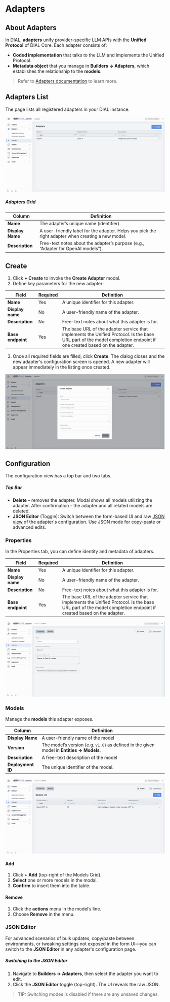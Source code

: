 # Adapters

## About Adapters

In DIAL, **adapters** unify provider-specific LLM APIs with the **Unified Protocol** of DIAL Core. Each adapter consists of:

* **Coded implementation** that talks to the LLM and implements the Unified Protocol.
* **Metadata object** that you manage in **Builders → Adapters**, which establishes the relationship to the **models**.

> Refer to [Adapters documentation](/docs/platform/0.architecture-and-concepts/3.components.md#llm-adapters) to learn more.

## Adapters List

The page lists all registered adapters in your DIAL instance.

![](img/89.png)

##### Adapters Grid

| Column            | Definition                                                                                         |
|-------------------|----------------------------------------------------------------------------------------------------|
| **Name**          | The adapter’s unique name (identifier).                                                            |
| **Display Name**  | A user-friendly label for the adapter. Helps you pick the right adapter when creating a new model. |
| **Description**   | Free-text notes about the adapter’s purpose (e.g., “Adapter for OpenAI models”).                   |


## Create

1. Click **+ Create** to invoke the **Create Adapter** modal.
2. Define key parameters for the new adapter:

| Field                 | Required | Definition                                                                                                                                                           |
|-----------------------|----------|----------------------------------------------------------------------------------------------------------------------------------------------------------------------|
| **Name**              | Yes      | A unique identifier for this adapter.                                                                                                                                |
| **Display name**      | No       | A user-friendly name of the adapter.                                                                                                                                 |
| **Description**       | No       | Free-text notes about what this adapter is for.                                                                                                                      |
| **Base endpoint**     | Yes      | The base URL of the adapter service that implements the Unified Protocol. Is the base URL part of the model completion endpoint if one created based on the adapter. |

3. Once all required fields are filled, click **Create**. The dialog closes and the new adapter's configuration screen is opened. A new adapter will appear immediately in the listing once created.

![](img/90.png)

## Configuration

The configuration view has a top bar and two tabs.

##### Top Bar

* **Delete** – removes the adapter. Modal shows all models utilizing the adapter. After confirmation - the adapter and all related models are deleted.
* **JSON Editor** (Toggle): Switch between the form-based UI and raw [JSON view](#json-editor) of the adapter's configuration. Use JSON mode for copy-paste or advanced edits.

### Properties
In the Properties tab, you can define identity and metadata of adapters.

| Field                 | Required | Definition                                                                                                                                                       |
|-----------------------|----------|------------------------------------------------------------------------------------------------------------------------------------------------------------------|
| **Name**              | Yes      | A unique identifier for this adapter.                                                                                                                            |
| **Display name**      | No       | A user-friendly name of the adapter.                                                                                                                             |
| **Description**       | No       | Free-text notes about what this adapter is for.                                                                                                                  |
| **Base endpoint**     | Yes      | The base URL of the adapter service that implements the Unified Protocol. Is the base URL part of the model completion endpoint if created based on the adapter. |

![](img/91.png)

### Models

Manage the **models** this adapter exposes.


| Column            | Definition                                                                                |
|-------------------|-------------------------------------------------------------------------------------------|
| **Display Name**  | A user-friendly name of the model                                                         |
| **Version**       | The model’s version (e.g. `v1.0`) as defined in the given model in **Entities → Models**. |
| **Description**   | A free-text description of the model                                                      |
| **Deployment ID** | The unique identifier of the model.                                                       |

![](img/92.png)

#### Add

1. Click **+ Add** (top-right of the Models Grid).
2. **Select** one or more models in the modal.
3. **Confirm** to insert them into the table.

#### Remove
 
1. Click the **actions** menu in the model’s line.
2. Choose **Remove** in the menu.

### JSON Editor

For advanced scenarios of bulk updates, copy/paste between environments, or tweaking settings not exposed in the form UI—you can switch to the **JSON Editor** in any adapter's configuration page.

##### Switching to the JSON Editor

1. Navigate to **Builders → Adapters**, then select the adapter you want to edit.
2. Click the **JSON Editor** toggle (top-right). The UI reveals the raw JSON.

> TIP: Switching modes is disabled if there are any unsaved changes.